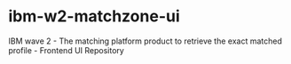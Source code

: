 # ibm-w2-matchzone-ui
IBM wave 2 - The matching platform product to retrieve the exact matched profile - Frontend UI Repository
